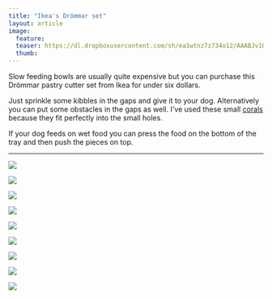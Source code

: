 ```yaml
---
title: "Ikea's Drömmar set"
layout: article
image:
  feature:
  teaser: https://dl.dropboxusercontent.com/sh/ea1wtnz7z734o12/AAABJv1OBZjeslrPKmJ2PZWRa/aktivointi/ikean-drommar-muotit/DS16238-245px.jpg
  thumb:
---
```


Slow feeding bowls are usually quite expensive but you can purchase this Drömmar pastry cutter set from Ikea for under six dollars.

Just sprinkle some kibbles in the gaps and give it to your dog. Alternatively you can put some obstacles in the gaps as well. I've used these small [corals](http://minimuutti.com/en/activation/corals/) because they fit perfectly into the small holes.

If your dog feeds on wet food you can press the food on the bottom of the tray and then push the pieces on top. 

---

[![](https://dl.dropboxusercontent.com/sh/ea1wtnz7z734o12/AABrExFqButKbey4eIG8LxHUa/aktivointi/ikean-drommar-muotit/DS16145-800px.jpg)](https://dl.dropboxusercontent.com/sh/ea1wtnz7z734o12/AADOvTLY8nvMByn46mqXHvxEa/aktivointi/ikean-drommar-muotit/DS16145.jpg)

[![](https://dl.dropboxusercontent.com/sh/ea1wtnz7z734o12/AACNiIFFYZQO2xGbh6KLT296a/aktivointi/ikean-drommar-muotit/DS16153-800px.jpg)](https://dl.dropboxusercontent.com/sh/ea1wtnz7z734o12/AAAL1y8diHI2AGhASVvlHSYQa/aktivointi/ikean-drommar-muotit/DS16153.jpg)

[![](https://dl.dropboxusercontent.com/sh/ea1wtnz7z734o12/AAAHPsmZMzUorlyqcP-Rw161a/aktivointi/ikean-drommar-muotit/DS16174-800px.jpg)](https://dl.dropboxusercontent.com/sh/ea1wtnz7z734o12/AAD2wh1Ugpy62jxn5iPjrgBMa/aktivointi/ikean-drommar-muotit/DS16174.jpg)

[![](https://dl.dropboxusercontent.com/sh/ea1wtnz7z734o12/AADtOrrWafjeyQnn0S7dixWIa/aktivointi/ikean-drommar-muotit/DS16199-800px.jpg)](https://dl.dropboxusercontent.com/sh/ea1wtnz7z734o12/AAB7DuyUDtvK7VZ2yMfvZfpSa/aktivointi/ikean-drommar-muotit/DS16199.jpg)

[![](https://dl.dropboxusercontent.com/sh/ea1wtnz7z734o12/AAC0gRrLz3hJp9vy51ym1uwva/aktivointi/ikean-drommar-muotit/DS16228-800px.jpg)](https://dl.dropboxusercontent.com/sh/ea1wtnz7z734o12/AAAd4oZ-V_rrFuD2INmuoLVRa/aktivointi/ikean-drommar-muotit/DS16228.jpg)

[![](https://dl.dropboxusercontent.com/sh/ea1wtnz7z734o12/AAAQU59_RXEAXacEvYbouv7Ea/aktivointi/ikean-drommar-muotit/DS16238-800px.jpg)](https://dl.dropboxusercontent.com/sh/ea1wtnz7z734o12/AABlA2fVPnCBSlEiavZrR9bKa/aktivointi/ikean-drommar-muotit/DS16238.jpg)

[![](https://dl.dropboxusercontent.com/sh/ea1wtnz7z734o12/AAA9ck-nQcrbSbs74yOt8dSoa/aktivointi/ikean-drommar-muotit/DS16239-800px.jpg)](https://dl.dropboxusercontent.com/sh/ea1wtnz7z734o12/AADwyrzohTRdhovLqGj_QAara/aktivointi/ikean-drommar-muotit/DS16239.jpg)

[![](https://dl.dropboxusercontent.com/sh/ea1wtnz7z734o12/AACoAqSJSIwhGS1mKt6Zt45ia/aktivointi/ikean-drommar-muotit/DS16258-800px.jpg)](https://dl.dropboxusercontent.com/sh/ea1wtnz7z734o12/AAAUq5pWTqnq_f12uNOffiqda/aktivointi/ikean-drommar-muotit/DS16258.jpg)

[![](https://dl.dropboxusercontent.com/sh/ea1wtnz7z734o12/AABoprqDzTFhZPREi0e9foJ9a/aktivointi/ikean-drommar-muotit/DS16263-800px.jpg)](https://dl.dropboxusercontent.com/sh/ea1wtnz7z734o12/AADzmhVus7NWt_hJvVfhwfjDa/aktivointi/ikean-drommar-muotit/DS16263.jpg)
